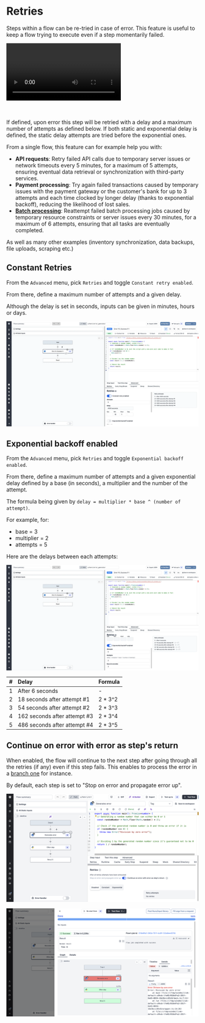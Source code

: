 # Retries

Steps within a flow can be re-tried in case of error. This feature is useful to keep a flow trying to execute even if a step momentarily failed.

<video
    className="border-2 rounded-xl object-cover w-full h-full dark:border-gray-800"
    autoPlay
    loop
    controls
    id="main-video"
    src="/videos/retries_example.mp4"
/>

<br/>

If defined, upon error this step will be retried with a delay and a maximum number of attempts as defined below. If both static and exponential delay is defined, the static delay attempts are tried before the exponential ones.

From a single flow, this feature can for example help you with:

- **API requests**: Retry failed API calls due to temporary server issues or network timeouts every 5 minutes, for a maximum of 5 attempts, ensuring eventual data retrieval or synchronization with third-party services.
- **Payment processing**: Try again failed transactions caused by temporary issues with the payment gateway or the customer's bank for up to 3 attempts and each time clocked by longer delay (thanks to exponential backoff), reducing the likelihood of lost sales.
- **[Batch processing](/blog/stantt-case-study)**: Reattempt failed batch processing jobs caused by temporary resource constraints or server issues every 30 minutes, for a maximum of 6 attempts, ensuring that all tasks are eventually completed.

As well as many other examples (inventory synchronization, data backups, file uploads, scraping etc.)

## Constant Retries

From the `Advanced` menu, pick `Retries` and toggle `Constant retry enabled`.

From there, define a maximum number of attempts and a given delay.

Although the delay is set in seconds, inputs can be given in minutes, hours or days.

![Constant Retries](../assets/flows/constant_retries.png.webp)

## Exponential backoff enabled

From the `Advanced` menu, pick `Retries` and toggle `Exponential backoff enabled`.

From there, define a maximum number of attempts and a given exponential delay defined by a base (in seconds), a multiplier and the number of the attempt.

The formula being given by `delay = multiplier * base ^ (number of attempt)`.

For example, for:

- base = 3
- multiplier = 2
- attempts = 5

Here are the delays between each attempts:

![Exponential Delays](../assets/flows/exponential_delay.png.webp)

|   # | Delay                        | Formula  |
| --: | :--------------------------- | :------- |
|   1 | After 6 seconds              | -        |
|   2 | 18 seconds after attempt #1  | 2 \* 3^2 |
|   3 | 54 seconds after attempt #2  | 2 \* 3^3 |
|   4 | 162 seconds after attempt #3 | 2 \* 3^4 |
|   5 | 486 seconds after attempt #4 | 2 \* 3^5 |

## Continue on error with error as step's return

When enabled, the flow will continue to the next step after going through all the retries (if any) even if this step fails. This enables to process the error in a [branch one](./13_flow_branches.md) for instance.

By default, each step is set to "Stop on error and propagate error up".

![Continue on error step](../assets/flows/continue_on_error1.png "Continue on error step")

![Continue on error flow](../assets/flows/continue_on_error2.png "Continue on error flow")